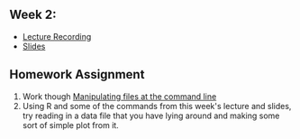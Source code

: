 ## Week 2: 
- [Lecture Recording]()
- [Slides](intro_to_R.pdf)

## Homework Assignment

1) Work though [Manipulating files at the command line](bash_intro.md)
2) Using R and some of the commands from this week's lecture and slides, try reading in a data file that you have lying around and making some sort of simple plot from it.
